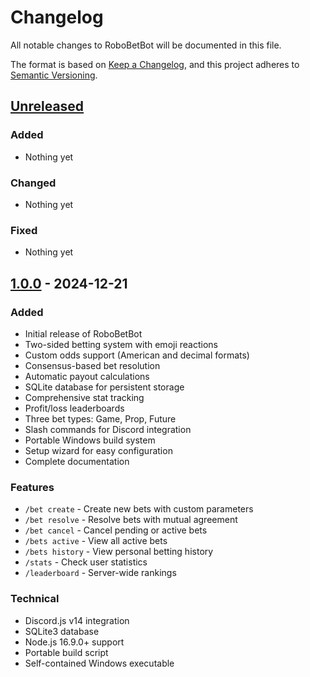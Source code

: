 # Changelog

All notable changes to RoboBetBot will be documented in this file.

The format is based on [Keep a Changelog](https://keepachangelog.com/en/1.0.0/),
and this project adheres to [Semantic Versioning](https://semver.org/spec/v2.0.0.html).

## [Unreleased]
### Added
- Nothing yet

### Changed
- Nothing yet

### Fixed
- Nothing yet

## [1.0.0] - 2024-12-21

### Added
- Initial release of RoboBetBot
- Two-sided betting system with emoji reactions
- Custom odds support (American and decimal formats)
- Consensus-based bet resolution
- Automatic payout calculations
- SQLite database for persistent storage
- Comprehensive stat tracking
- Profit/loss leaderboards
- Three bet types: Game, Prop, Future
- Slash commands for Discord integration
- Portable Windows build system
- Setup wizard for easy configuration
- Complete documentation

### Features
- `/bet create` - Create new bets with custom parameters
- `/bet resolve` - Resolve bets with mutual agreement
- `/bet cancel` - Cancel pending or active bets
- `/bets active` - View all active bets
- `/bets history` - View personal betting history
- `/stats` - Check user statistics
- `/leaderboard` - Server-wide rankings

### Technical
- Discord.js v14 integration
- SQLite3 database
- Node.js 16.9.0+ support
- Portable build script
- Self-contained Windows executable

[Unreleased]: https://github.com/yzRobo/RoboBetBot/compare/v1.0.0...HEAD
[1.0.0]: https://github.com/yzRobo/RoboBetBot/releases/tag/v1.0.0